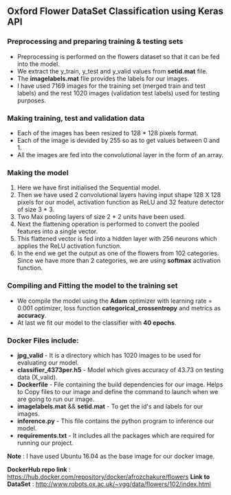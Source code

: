 ## Oxford Flower DataSet Classification using Keras API

### Preprocessing and preparing training & testing sets
* Preprocessing is performed on the flowers dataset so that it can be fed into the model.
* We extract the y_train, y_test and y_valid values from **setid.mat** file.
* The **imagelabels.mat** file provides the labels for our images.
* I have used 7169 images for the training set (merged train and test labels) and the rest 1020 images (validation test labels) used for testing purposes.

### Making training, test and validation data
* Each of the images has been resized to 128 * 128 pixels format.
* Each of the image is devided by 255 so as to get values between 0 and 1.
* All the images are fed into the convolutional layer in the form of an array.

### Making the model
1. Here we have first initialised the Sequential model.
2. Then we have used 2 convolutional layers having input shape 128 X 128 pixels for our model, activation function as ReLU and 32 feature detector of size 3 * 3.
3. Two Max pooling layers of size 2 * 2 units have been used.
4. Next the flattening operation is performed to convert the pooled features into a single vector.
5. This flattened vector is fed into a hidden layer with 256 neurons which applies the ReLU activation function.
6. In the end we get the output as one of the flowers from 102 categories. Since we have more than 2 categories, we are using __softmax__ activation function.

### Compiling and Fitting the model to the training set
* We compile the model using the **Adam** optimizer with learning rate = 0.001 optimizer,  loss function **categorical_crossentropy**  and metrics as **accuracy**.
* At last we fit our model to the classifier with **40 epochs**.

### Docker Files include:
* **jpg_valid** - It is a directory which has 1020 images to be used for evaluating our model.
* **classifier_4373per.h5** - Model which gives accuracy of 43.73 on testing data (X_valid).
* **Dockerfile** - File containing the build dependencies for our image. Helps to Copy files to our image and define the command to launch when we are going to run our image. 
* **imagelabels.mat** && **setid.mat** - To get the id's and labels for our images.
* **inference.py** - This file contains the python program to inference our model.
* **requirements.txt** - It includes all the packages which are required for running our project.

__Note__ : I have used Ubuntu 16.04 as the base image for our docker image.

**DockerHub repo link** : https://hub.docker.com/repository/docker/afrozchakure/flowers
**Link to DataSet** : http://www.robots.ox.ac.uk/~vgg/data/flowers/102/index.html
